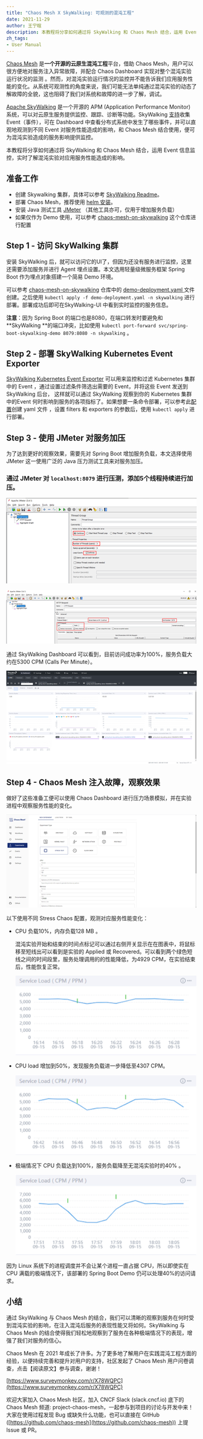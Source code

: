 ```yaml
---
title: "Chaos Mesh X SkyWalking: 可观测的混沌工程"
date: 2021-11-29
author: 王宁暄
description: 本教程将分享如何通过将 SkyWalking 和 Chaos Mesh 结合，运用 Event 信息监控，实时了解混沌实验对应用服务性能造成的影响。
zh_tags:
- User Manual                                          
---
```

[Chaos Mesh](https://github.com/chaos-mesh/chaos-mesh) 是**一个开源的云原生混沌工程**平台，借助 Chaos Mesh，用户可以很方便地对服务注入异常故障，并配合 Chaos Dashboard 实现对整个混沌实验运行状况的监测 。然而，对混沌实验运行情况的监控并不能告诉我们应用服务性能的变化。从系统可观测性的角度来说，我们可能无法单纯通过混沌实验的动态了解故障的全貌，这也阻碍了我们对系统和故障的进一步了解，调试。

[Apache SkyWalking](https://github.com/apache/skywalking) 是一个开源的 APM (Application Performance Monitor) 系统，可以对云原生服务提供监控、跟踪、诊断等功能。SkyWalking [支持](https://skywalking.apache.org/docs/main/latest/en/concepts-and-designs/event/#how-to-configure-alarms-for-events)收集 Event（事件），可在 Dashboard 中查看分布式系统中发生了哪些事件，并可以直观地观测到不同 Event 对服务性能造成的影响，和 Chaos Mesh 结合使用，便可为混沌实验造成的服务影响提供监控。

本教程将分享如何通过将 SkyWalking 和 Chaos Mesh 结合，运用 Event 信息监控，实时了解混沌实验对应用服务性能造成的影响。  


## 准备工作



* 创建 Skywalking 集群，具体可以参考 [SkyWalking Readme](https://github.com/apache/skywalking-kubernetes#install)。
* 部署 Chaos Mesh，推荐使用 [helm 安装](https://chaos-mesh.org/docs/production-installation-using-helm/)。
* 安装 Java 测试工具 [JMeter](https://jmeter.apache.org/index.html) （其他工具亦可，仅用于增加服务负载）
* 如果仅作为 Demo 使用，可以参考 [chaos-mesh-on-skywalking](https://github.com/chaos-mesh/chaos-mesh-on-skywalking) 这个仓库进行配置


## Step 1 - 访问 SkyWalking 集群 

安装 SkyWalking 后，就可以访问它的UI了，但因为还没有服务进行监控，这里还需要添加服务并进行 Agent 埋点设置。本文选用轻量级微服务框架 Spring Boot 作为埋点对象搭建一个简易 Demo 环境。

可以参考 [chaos-mesh-on-skywalking](https://github.com/chaos-mesh/chaos-mesh-on-skywalking) 仓库中的 [demo-deployment.yaml ](https://github.com/chaos-mesh/chaos-mesh-on-skywalking/blob/master/demo-deployment.yaml)文件创建。之后使用 `kubectl apply -f demo-deployment.yaml -n skywalking` 进行部署。部署成功后即可在SkyWalking-UI 中看到实时监控的服务信息。

**注意**：因为 Spring Boot 的端口也是8080，在端口转发时要避免和 **SkyWalking **的端口冲突，比如使用 `kubectl port-forward svc/spring-boot-skywalking-demo 8079:8080 -n skywalking` 。


## Step 2 - 部署 SkyWalking Kubernetes Event Exporter 

[SkyWalking Kubernetes Event Exporter](https://github.com/apache/skywalking-kubernetes-event-exporter) 可以用来监控和过滤 Kubernetes 集群中的 Event ，通过设置过滤条件筛选出需要的 Event，并将这些 Event 发送到 SkyWalking 后台， 这样就可以通过 SkyWalking 观察到你的 Kubernetes 集群中的Event 何时影响到服务的各项指标了。如果想要一条命令部署，可以参考此[配置](https://github.com/chaos-mesh/chaos-mesh-on-skywalking/blob/master/exporter-deployment.yaml)创建 yaml 文件 ，设置 filters 和 exporters 的参数后，使用 `kubectl apply` 进行部署。


## Step 3 - 使用 JMeter 对服务加压

为了达到更好的观察效果，需要先对 Spring Boot 增加服务负载，本文选择使用 JMeter 这一使用广泛的 Java 压力测试工具来对服务加压。

### 通过 JMeter 对 `localhost:8079` 进行压测，添加5个线程持续进行加压。

![img](1.jpg)


![img](2.jpg)


通过 SkyWalking Dashboard 可以看到，目前访问成功率为100%，服务负载大约在5300 CPM (Calls Per Minute）。

![img](3.jpg)



## Step 4 - Chaos Mesh 注入故障，观察效果

做好了这些准备工便可以使用 Chaos Dashboard 进行压力场景模拟，并在实验进程中观察服务性能的变化。

![img](4.jpg)


以下使用不同 Stress Chaos 配置，观测对应服务性能变化：



* CPU 负载10%，内存负载128 MB 。

  混沌实验开始和结束的时间点标记可以通过右侧开关显示在在图表中，将鼠标移至短线出可以看到是实验的 Applied 或 Recovered。可以看到两个绿色短线之间的时间段里，服务处理调用的的性能降低，为4929 CPM，在实验结束后，性能恢复正常。

  ![img](5.jpg)


* CPU load 增加到50%，发现服务负载进一步降低至4307 CPM。

  ![img](6.jpg)


* 极端情况下 CPU 负载达到100%，服务负载降至无混沌实验时的40% 。

  ![img](7.jpg)


因为 Linux 系统下的进程调度并不会让某个进程一直占据 CPU，所以即使实在 CPU 满载的极端情况下，该部署的 Spring Boot Demo 仍可以处理40%的访问请求。


## 小结

通过 SkyWalking 与 Chaos Mesh 的结合，我们可以清晰的观察到服务在何时受到混沌实验的影响，在注入混沌后服务的表现性能又将如何。SkyWalking 与 Chaos Mesh 的结合使得我们轻松地观察到了服务在各种极端情况下的表现，增强了我们对服务的信心。

Chaos Mesh 在 2021 年成长了许多。为了更多地了解用户在实践混沌工程方面的经验，以便持续完善和提升对用户的支持，社区发起了 Chaos Mesh 用户问卷调查，点击【阅读原文】参与调查，谢谢！

[https://www.surveymonkey.com/r/X78WQPC](https://www.surveymonkey.com/r/X78WQPC)

欢迎大家加入 Chaos Mesh 社区，加入 CNCF Slack (slack.cncf.io) 底下的 Chaos Mesh 频道: project-chaos-mesh，一起参与到项目的讨论与开发中来！大家在使用过程发现 Bug 或缺失什么功能，也可以直接在 GitHub ([https://github.com/chaos-mesh](https://github.com/chaos-mesh)) 上提 Issue 或 PR。